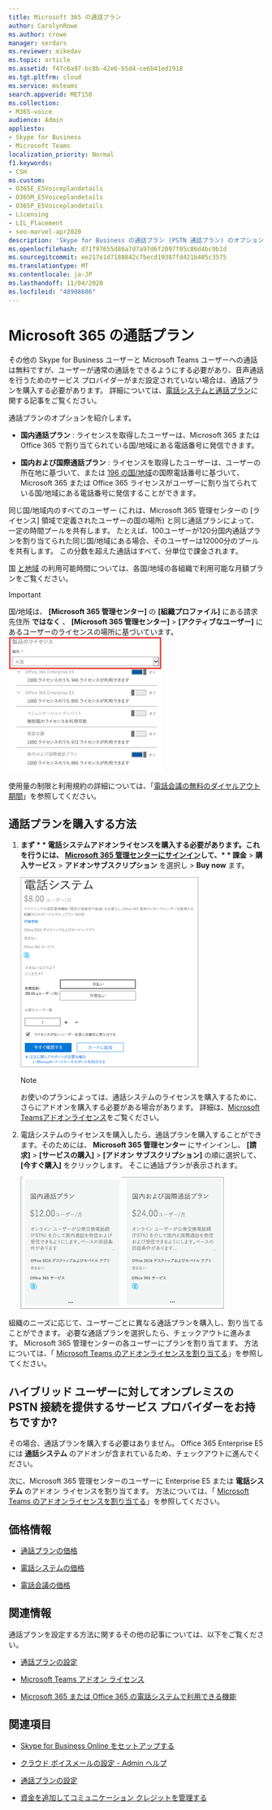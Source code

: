 ```yaml
---
title: Microsoft 365 の通話プラン
author: CarolynRowe
ms.author: crowe
manager: serdars
ms.reviewer: mikedav
ms.topic: article
ms.assetid: f47c6a97-bc8b-42e6-b5d4-ce6b41ed1918
ms.tgt.pltfrm: cloud
ms.service: msteams
search.appverid: MET150
ms.collection:
- M365-voice
audience: Admin
appliesto:
- Skype for Business
- Microsoft Teams
localization_priority: Normal
f1.keywords:
- CSH
ms.custom:
- O365E_E5Voiceplandetails
- O365M_E5Voiceplandetails
- O365P_E5Voiceplandetails
- Licensing
- LIL_Placement
- seo-marvel-apr2020
description: 'Skype for Business の通話プラン (PSTN 通話プラン) のオプションと、組織のライセンスを取得する方法を確認します。 '
ms.openlocfilehash: d71f97655d86a7d7a97d6f2097f05c86d4bc9b1d
ms.sourcegitcommit: ee217e1d7188842c7becd19387fd421b485c3575
ms.translationtype: MT
ms.contentlocale: ja-JP
ms.lasthandoff: 11/04/2020
ms.locfileid: "48908686"
---
```

# <a name="calling-plans-for-microsoft-365"></a>Microsoft 365 の通話プラン

その他の Skype for Business ユーザーと Microsoft Teams ユーザーへの通話は無料ですが、ユーザーが通常の通話をできるようにする必要があり、音声通話を行うためのサービス プロバイダーがまだ設定されていない場合は、通話プランを購入する必要があります。 詳細については、[電話システムと通話プラン](calling-plan-landing-page.md)に関する記事をご覧ください。
  
通話プランのオプションを紹介します。
  
- **国内通話プラン** : ライセンスを取得したユーザーは、Microsoft 365 または Office 365 で割り当てられている国/地域にある電話番号に発信できます。
    
- **国内および国際通話プラン** : ライセンスを取得したユーザーは、ユーザーの所在地に基づいて、または [196 の国/地域](country-and-region-availability-for-audio-conferencing-and-calling-plans/users-can-make-outbound-calls-to-these-countries-and-regions.md)の国際電話番号に基づいて、Microsoft 365 または Office 365 ライセンスがユーザーに割り当てられている国/地域にある電話番号に発信することができます。

同じ国/地域内のすべてのユーザー (これは、Microsoft 365 管理センターの [ライセンス] 領域で定義されたユーザーの国の場所) と同じ通話プランによって、一定の時間プールを共有します。 たとえば、100ユーザーが120分国内通話プランを割り当てられた同じ国/地域にある場合、そのユーザーは12000分のプールを共有します。 この分数を超えた通話はすべて、分単位で課金されます。
    
国 [と地域](country-and-region-availability-for-audio-conferencing-and-calling-plans/country-and-region-availability-for-audio-conferencing-and-calling-plans.md) の利用可能時間については、各国/地域の各組織で利用可能な月額プランをご覧ください。
  
> [!IMPORTANT]
> 国/地域は、 **[Microsoft 365 管理センター]** の **[組織プロファイル]** にある請求先住所 **ではなく** 、 **[Microsoft 365 管理センター]** > **[アクティブなユーザー]** にあるユーザーのライセンスの場所に基づいています。  
![ユーザーのライセンスの場所を示すスクリーンショット](media/cc1e16d1-8a5e-43e0-99a3-dc991efdfbab.png)
  
使用量の制限と利用規約の詳細については、「[電話会議の無料のダイヤルアウト期間](complimentary-dial-out-period.md)」を参照してください。
  
## <a name="how-to-buy-a-calling-plan"></a>通話プランを購入する方法

1. <strong>まず * * 電話システムアドオンライセンスを購入する必要があり</strong><strong>ます。これを行うには、 [Microsoft 365 管理センターにサインイン](https://portal.office.com/adminportal/home?add=sub&amp;adminportal=1#/catalog)して、* * 課金</strong>  >  **購入サービス**  >  **アドオンサブスクリプション** を選択し  >  **Buy now** ます。
    
    ![音声通話プランを購入するためのオプションを示すスクリーンショット。](media/5893fca0-292c-4cdf-9b43-c507a8b44b74.png)
  
    > [!NOTE]
    > お使いのプランによっては、通話システムのライセンスを購入するために、さらにアドオンを購入する必要がある場合があります。 詳細は、[Microsoft Teamsアドオンライセンス](https://docs.microsoft.com/microsoftteams/teams-add-on-licensing/microsoft-teams-add-on-licensing)をご覧ください。
  
2. 電話システムのライセンスを購入したら、通話プランを購入することができます。そのためには、 **Microsoft 365 管理センター** にサインインし、 **[請求]** > **[サービスの購入]** > **[アドオン サブスクリプション]** の順に選択して、 **[今すぐ購入]** をクリックします。 そこに通話プランが表示されます。
    
    ![音声通話プランのオプションを示すスクリーンショット。](media/ab2d6dce-56eb-4bbc-ac1a-430b0c065d18.png)
  
組織のニーズに応じて、ユーザーごとに異なる通話プランを購入し、割り当てることができます。 必要な通話プランを選択したら、チェックアウトに進みます。 Microsoft 365 管理センターの各ユーザーにプランを割り当てます。 方法については、「 [Microsoft Teams のアドオンライセンスを割り当てる](https://docs.microsoft.com/microsoftteams/teams-add-on-licensing/microsoft-teams-add-on-licensing)」を参照してください。
  
## <a name="do-you-have-a-service-provider-that-provides-on-premises-pstn-connectivity-for-hybrid-users"></a>ハイブリッド ユーザーに対してオンプレミスの PSTN 接続を提供するサービス プロバイダーをお持ちですか?

その場合、通話プランを購入する必要はありません。 Office 365 Enterprise E5 には **通話システム** のアドオンが含まれているため、チェックアウトに進んでください。
  
次に、Microsoft 365 管理センターのユーザーに Enterprise E5 または **電話システム** のアドオン ライセンスを割り当てます。 方法については、「 [Microsoft Teams のアドオンライセンスを割り当てる](https://docs.microsoft.com/microsoftteams/teams-add-on-licensing/microsoft-teams-add-on-licensing)」を参照してください。
  
## <a name="pricing-information"></a>価格情報

- [通話プランの価格](https://go.microsoft.com/fwlink/?LinkId=799761)
    
- [電話システムの価格](https://go.microsoft.com/fwlink/?linkid=799763)
    
- [電話会議の価格](https://go.microsoft.com/fwlink/?linkid=799762)
    
## <a name="for-more-information"></a>関連情報

通話プランを設定する方法に関するその他の記事については、以下をご覧ください。
  
- [通話プランの設定](set-up-calling-plans.md)
    
- [Microsoft Teams アドオン ライセンス](https://docs.microsoft.com/microsoftteams/teams-add-on-licensing/microsoft-teams-add-on-licensing)
    
- [Microsoft 365 または Office 365 の電話システムで利用できる機能](https://docs.microsoft.com/MicrosoftTeams/here-s-what-you-get-with-phone-system)
    
   
## <a name="related-topics"></a>関連項目

- [Skype for Business Online をセットアップする](/SkypeForBusiness/set-up-skype-for-business-online/set-up-skype-for-business-online)
    
- [クラウド ボイスメールの設定 - Admin ヘルプ](set-up-phone-system-voicemail.md)
    
- [通話プランの設定](set-up-calling-plans.md)
    
- [資金を追加してコミュニケーション クレジットを管理する](add-funds-and-manage-communications-credits.md)
 
